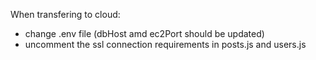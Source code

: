 When transfering to cloud:
 - change .env file (dbHost amd ec2Port should be updated)
 - uncomment the ssl connection requirements in posts.js and users.js